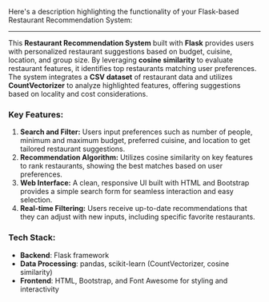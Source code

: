Here's a description highlighting the functionality of your Flask-based Restaurant Recommendation System:

---

This **Restaurant Recommendation System** built with **Flask** provides users with personalized restaurant suggestions based on budget, cuisine, location, and group size. By leveraging **cosine similarity** to evaluate restaurant features, it identifies top restaurants matching user preferences. The system integrates a **CSV dataset** of restaurant data and utilizes **CountVectorizer** to analyze highlighted features, offering suggestions based on locality and cost considerations.

### Key Features:
1. **Search and Filter:** Users input preferences such as number of people, minimum and maximum budget, preferred cuisine, and location to get tailored restaurant suggestions.
2. **Recommendation Algorithm:** Utilizes cosine similarity on key features to rank restaurants, showing the best matches based on user preferences.
3. **Web Interface:** A clean, responsive UI built with HTML and Bootstrap provides a simple search form for seamless interaction and easy selection.
4. **Real-time Filtering:** Users receive up-to-date recommendations that they can adjust with new inputs, including specific favorite restaurants.

### Tech Stack:
- **Backend**: Flask framework
- **Data Processing**: pandas, scikit-learn (CountVectorizer, cosine similarity)
- **Frontend**: HTML, Bootstrap, and Font Awesome for styling and interactivity
